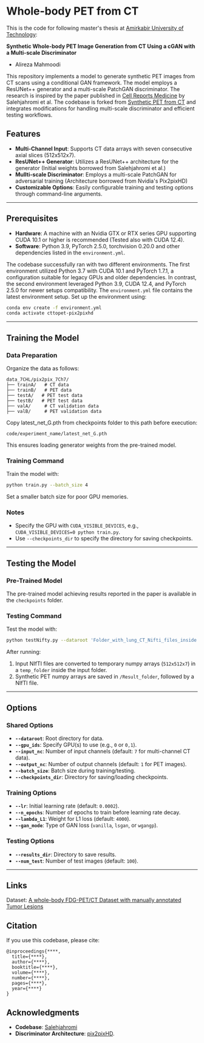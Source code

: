 

# Whole-body PET from CT
This is the code for following master's thesis at [Amirkabir University of Technology](https://phee.aut.ac.ir): 

**Synthetic Whole-body PET Image Generation from CT Using a cGAN with a Multi-scale Discriminator** 
- Alireza Mahmoodi


This repository implements a model to generate synthetic PET images from CT scans using a conditional GAN framework. The model employs a ResUNet++ generator and a multi-scale PatchGAN discriminator. The research is inspired by the paper published in [Cell Reports Medicine](https://doi.org/10.1016/j.xcrm.2024.101463) by Salehjahromi et al. The codebase is forked from [Synthetic PET from CT](https://github.com/WuLabMDA/Synthetic-PET-from-CT/) and integrates modifications for handling multi-scale discriminator and efficient testing workflows.

## Features

- **Multi-Channel Input**: Supports CT data arrays with seven consecutive axial slices (512x512x7).
- **ResUNet++ Generator**: Utilizes a ResUNet++ architecture for the generator (Initial weights borrowed from Salehjahromi et al.)
- **Mullti-scale Discriminator**: Employs a multi-scale PatchGAN for adversarial training (Architecture borrowed from Nvidia's Pix2pixHD)
- **Customizable Options**: Easily configurable training and testing options through command-line arguments.

---

## Prerequisites

- **Hardware**: A machine with an Nvidia GTX or RTX series GPU supporting CUDA 10.1 or higher is recommended (Tested also with CUDA 12.4).
- **Software**: Python 3.9, PyTorch 2.5.0, torchvision 0.20.0 and other dependencies listed in the `environment.yml`.

The codebase successfully ran with two different environments. The first environment utilized Python 3.7 with CUDA 10.1 and PyTorch 1.7.1, a configuration suitable for legacy GPUs and older dependencies. In contrast, the second environment leveraged Python 3.9, CUDA 12.4, and PyTorch 2.5.0 for newer setups compatibility. The `environment.yml` file contains the latest environment setup. Set up the environment using:
```bash
conda env create -f environment.yml
conda activate cttopet-pix2pixhd
```

---

## Training the Model

### Data Preparation
Organize the data as follows:
```
data_7CHL/pix2pix_7Ch7/
├── trainA/   # CT data
├── trainB/   # PET data
├── testA/   # PET test data
├── testB/   # PET test data
├── valA/     # CT validation data
├── valB/     # PET validation data
```

Copy latest_net_G.pth from checkpoints folder to this path before execution:
```
code/experiment_name/latest_net_G.pth
```
This ensures loading generator weights from the pre-trained model.

### Training Command
Train the model with:
```bash
python train.py --batch_size 4
```
Set a smaller batch size for poor GPU memories.

### Notes
- Specify the GPU with `CUDA_VISIBLE_DEVICES`, e.g., `CUDA_VISIBLE_DEVICES=0 python train.py`.
- Use `--checkpoints_dir` to specify the directory for saving checkpoints.

---

## Testing the Model

### Pre-Trained Model
The pre-trained model achieving results reported in the paper is available in the `checkpoints` folder.

### Testing Command
Test the model with:
```bash
python testNifty.py --dataroot 'Folder_with_lung_CT_Nifti_files_inside' --name 'checkpoints' --mode 'test' --preprocess_gamma 1 --results_dir 'Result_folder'
```

After running:
1. Input NIfTI files are converted to temporary numpy arrays (`512x512x7`) in a `temp_folder` inside the input folder.
2. Synthetic PET numpy arrays are saved in `/Result_folder`, followed by a NIfTI file.

---

## Options

### Shared Options
- **`--dataroot`**: Root directory for data.
- **`--gpu_ids`**: Specify GPU(s) to use (e.g., `0` or `0,1`).
- **`--input_nc`**: Number of input channels (default: `7` for multi-channel CT data).
- **`--output_nc`**: Number of output channels (default: `1` for PET images).
- **`--batch_size`**: Batch size during training/testing.
- **`--checkpoints_dir`**: Directory for saving/loading checkpoints.

### Training Options
- **`--lr`**: Initial learning rate (default: `0.0002`).
- **`--n_epochs`**: Number of epochs to train before learning rate decay.
- **`--lambda_L1`**: Weight for L1 loss (default: `4000`).
- **`--gan_mode`**: Type of GAN loss (`vanilla`, `lsgan`, or `wgangp`).

### Testing Options
- **`--results_dir`**: Directory to save results.
- **`--num_test`**: Number of test images (default: `100`).

---

## Links

Dataset: [A whole-body FDG-PET/CT Dataset with manually annotated Tumor Lesions](https://doi.org/10.1038/s41597-022-01718-3)


## Citation

If you use this codebase, please cite:
```
@inproceedings{****,
  title={****},
  author={****},
  booktitle={****},
  volume={****},
  number={****},
  pages={****},
  year={****}
}
```


## Acknowledgments

- **Codebase**: [Salehjahromi](https://github.com/WuLabMDA/Synthetic-PET-from-CT/)
- **Discriminator Architecture**: [pix2pixHD](https://github.com/chenxli/High-Resolution-Image-Synthesis-and-Semantic-Manipulation-with-Conditional-GANsl-).

